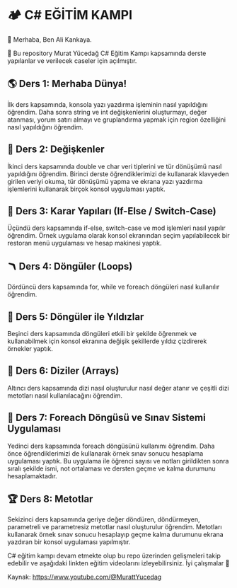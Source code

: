 # 🏕️ C# EĞİTİM KAMPI

👋 Merhaba, Ben Ali Kankaya.

🌱 Bu repository Murat Yücedağ C# Eğitim Kampı kapsamında derste yapılanlar ve verilecek caseler için açılmıştır.

## 🌎 Ders 1: Merhaba Dünya!
İlk ders kapsamında, konsola yazı yazdırma işleminin nasıl yapıldığını öğrendim. Daha sonra string ve int değişkenlerini oluşturmayı, değer atanması, yorum satırı almayı ve gruplandırma yapmak için region özelliğini nasıl yapıldığını öğrendim. 

## 🦋 Ders 2: Değişkenler
İkinci ders kapsamında double ve char veri tiplerini ve tür dönüşümü nasıl yapıldığını öğrendim. Birinci derste öğrendiklerimizi de kullanarak klavyeden girilen veriyi okuma, tür dönüşümü yapma ve ekrana yazı yazdırma işlemlerini kullanarak birçok konsol uygulaması yaptık.

## 🚦 Ders 3: Karar Yapıları (If-Else / Switch-Case)
Üçündü ders kapsamında if-else, switch-case ve mod işlemleri nasıl yapılır öğrendim. Örnek uygulama olarak konsol ekranından seçim yapılabilecek bir restoran menü uygulaması ve hesap makinesi yaptık.
 
## 🪃 Ders 4: Döngüler (Loops)
Dördüncü ders kapsamında for, while ve foreach döngüleri nasıl kullanılır öğrendim.

## 💫 Ders 5: Döngüler ile Yıldızlar
Beşinci ders kapsamında döngüleri etkili bir şekilde öğrenmek ve kullanabilmek için konsol ekranına değişik şekillerde yıldız çizdirerek örnekler yaptık. 

## 🧬 Ders 6: Diziler (Arrays)
Altıncı ders kapsamında dizi nasıl oluşturulur nasıl değer atanır ve çeşitli dizi metotları nasıl kullanılacağını öğrendim.

## 📝 Ders 7: Foreach Döngüsü ve Sınav Sistemi Uygulaması
Yedinci ders kapsamında foreach döngüsünü kullanımı öğrendim. Daha önce öğrendiklerimizi de kullanarak örnek sınav sonucu hesaplama uygulaması yaptık. Bu uygulama ile öğrenci sayısı ve notları girildikten sonra sıralı şekilde ismi, not ortalaması ve dersten geçme ve kalma durumunu hesaplamaktadır. 

## 🏆 Ders 8: Metotlar
Sekizinci ders kapsamında geriye değer döndüren, döndürmeyen, parametreli ve parametresiz metotlar nasıl oluşturulur öğrendim. Metotları kullanarak örnek sınav sonucu hesaplayıp geçme kalma durumunu ekrana yazdıran bir konsol uygulaması yapılmıştır.

C# eğitim kampı devam etmekte olup bu repo üzerinden gelişmeleri takip edebilir ve aşağıdaki linkten eğitim videolarını izleyebilirsiniz. İyi çalışmalar 🎉

Kaynak: https://www.youtube.com/@MurattYucedag


